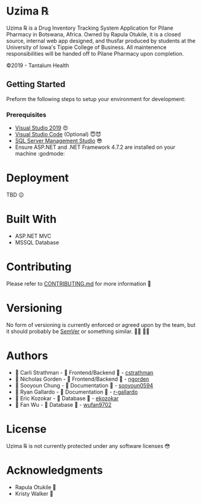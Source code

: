 # Uzima ℞
Uzima ℞ is a Drug Inventory Tracking System Application for Pilane Pharmacy in Botswana, Africa. Owned by Rapula Otukile, it is a closed source, internal web app designed, and thusfar produced by students at the University of Iowa's Tippie College of Business. All maintenence responsibilities will be handed off to Pilane Pharmacy upon completion. 

©2019 - Tantalum Health

## Getting Started
Preform the following steps to setup your environment for development:

### Prerequisites
* [Visual Studio 2019](https://visualstudio.com) :heart_eyes:
* [Visual Studio Code](https://code.visualstudio.com) (Optional) :innocent::smiling_imp:
* [SQL Server Management Studio](https://docs.microsoft.com/en-us/sql/ssms/download-sql-server-management-studio-ssms?view=sql-server-2017) :sunglasses:
* Ensure ASP.NET and .NET Framework 4.7.2 are installed on your machine :godmode:

# Deployment 
TBD :wink:

# Built With
* ASP.NET MVC   
* MSSQL Database

# Contributing 
Please refer to [CONTRIBUTING.md](CONTRIBUTING.md) for more information :maple_leaf:

# Versioning
No form of versioning is currently enforced or agreed upon by the team, but it should probably be [SemVer](http://semver.org) or something similar. :man_shrugging: :woman_shrugging:

# Authors
* :construction_worker: Carli Strathman - :construction: Frontend/Backend :construction: - [cstrathman](https://github.com/cstrathman)
* :construction_worker: Nicholas Gorden - :construction: Frontend/Backend :construction: - [ngorden](https://github.com/ngorden)
* :construction_worker: Sooyoun Chung - :construction: Documentation :construction: - [sooyoun0594](https://github.com/sooyoun0594)
* :construction_worker: Ryan Gallardo - :construction: Documentation :construction: - [r-gallardo](https://github.com/r-gallado)
* :construction_worker: Eric Kozokar - :construction: Database :construction: - [ekozokar](https://github.com/ekozokar)
* :construction_worker: Fan Wu - :construction: Database :construction:   - [wufan9702](https://github.com/wufan9702)

# License 
Uzima ℞ is not currently protected under any software licenses :flushed:

# Acknowledgments
* Rapula Otukile :muscle:
* Kristy Walker :muscle:
